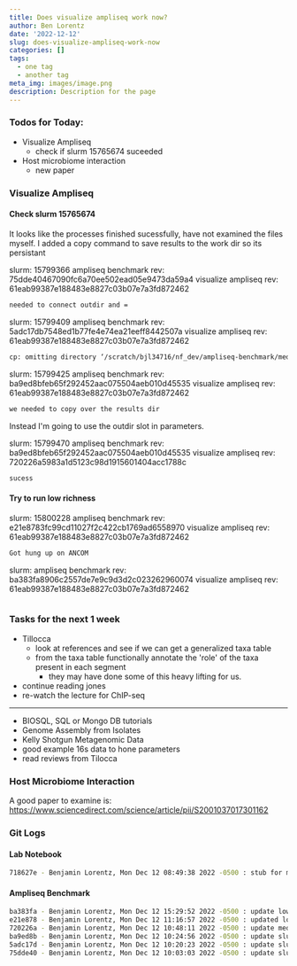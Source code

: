 ```yaml
---
title: Does visualize ampliseq work now?
author: Ben Lorentz
date: '2022-12-12'
slug: does-visualize-ampliseq-work-now
categories: []
tags:
  - one tag
  - another tag
meta_img: images/image.png
description: Description for the page
---
```


### Todos for Today:

- Visualize Ampliseq 
  - check if slurm 15765674 suceeded
- Host microbiome interaction
  - new paper

### Visualize Ampliseq

#### Check slurm 15765674

It looks like the processes finished sucessfully, have not examined the files myself. 
I added a copy command to save results to the work dir so its persistant

slurm:  15799366
ampliseq benchmark rev: 75dde40467090fc6a70ee502ead05e9473da59a4
visualize ampliseq rev: 61eab99387e188483e8827c03b07e7a3fd872462

```bash
needed to connect outdir and = 
```

slurm: 15799409
ampliseq benchmark rev: 5adc17db7548ed1b77fe4e74ea21eeff8442507a
visualize ampliseq rev: 61eab99387e188483e8827c03b07e7a3fd872462

```bash
cp: omitting directory ‘/scratch/bjl34716/nf_dev/ampliseq-benchmark/medium_richness’
```

slurm: 15799425
ampliseq benchmark rev: ba9ed8bfeb65f292452aac075504aeb010d45535
visualize ampliseq rev: 61eab99387e188483e8827c03b07e7a3fd872462

```bash
we needed to copy over the results dir
```

Instead I'm going to use the outdir slot in parameters.

slurm: 15799470
ampliseq benchmark rev: ba9ed8bfeb65f292452aac075504aeb010d45535
visualize ampliseq rev: 720226a5983a1d5123c98d1915601404acc1788c

```bash
sucess
```

#### Try to run low richness

slurm: 15800228
ampliseq benchmark rev: e21e8783fc99cd11027f2c422cb1769ad6558970
visualize ampliseq rev: 61eab99387e188483e8827c03b07e7a3fd872462

```bash
Got hung up on ANCOM
```

slurm:
ampliseq benchmark rev: ba383fa8906c2557de7e9c9d3d2c023262960074
visualize ampliseq rev: 61eab99387e188483e8827c03b07e7a3fd872462

```bash

```


### Tasks for the next 1 week

- Tillocca
  - look at references and see if we can get a generalized taxa table
  - from the taxa table functionally annotate the 'role' of the taxa present in each segment
    - they may have done some of this heavy lifting for us.
- continue reading jones
- re-watch the lecture for ChIP-seq

---

- BIOSQL, SQL or Mongo DB tutorials
- Genome Assembly from Isolates
- Kelly Shotgun Metagenomic Data
- good example 16s data to hone parameters
- read reviews from Tilocca


### Host Microbiome Interaction

A good paper to examine is: https://www.sciencedirect.com/science/article/pii/S2001037017301162

### Git Logs

#### Lab Notebook

```bash
718627e - Benjamin Lorentz, Mon Dec 12 08:49:38 2022 -0500 : stub for monday
```

#### Ampliseq Benchmark

```bash
ba383fa - Benjamin Lorentz, Mon Dec 12 15:29:52 2022 -0500 : update low_rich_params
e21e878 - Benjamin Lorentz, Mon Dec 12 11:16:57 2022 -0500 : updated low_rich_viz_params, slurm-sub-low slurm-sub-med
720226a - Benjamin Lorentz, Mon Dec 12 10:48:11 2022 -0500 : update med_rich_params and slurm-sub
ba9ed8b - Benjamin Lorentz, Mon Dec 12 10:24:56 2022 -0500 : update slurm-sub-med.sh
5adc17d - Benjamin Lorentz, Mon Dec 12 10:20:23 2022 -0500 : update slurm-sub-med.sh
75dde40 - Benjamin Lorentz, Mon Dec 12 10:03:03 2022 -0500 : update slurm-sub-med.sh
```



